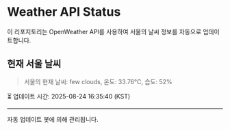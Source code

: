 
# Weather API Status

이 리포지토리는 OpenWeather API를 사용하여 서울의 날씨 정보를 자동으로 업데이트합니다.

## 현재 서울 날씨
> 서울의 현재 날씨: few clouds, 온도: 33.76°C, 습도: 52%

⏳ 업데이트 시간: 2025-08-24 16:35:40 (KST)

---
자동 업데이트 봇에 의해 관리됩니다.

